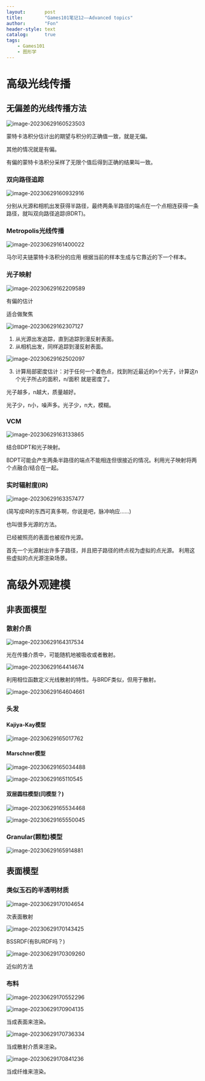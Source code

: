 ```yaml
---
layout:       post
title:        "Games101笔记12——Advanced topics"
author:       "Fon"
header-style: text
catalog:      true
tags:
    - Games101
    - 图形学
---
```




# 高级光线传播

## 无偏差的光线传播方法

![image-20230629160523503](https://raw.githubusercontent.com/achmli/achmli.github.io/master/img/Games101/12/image-20230629160523503.png)

蒙特卡洛积分估计出的期望与积分的正确值一致，就是无偏。

其他的情况就是有偏。

有偏的蒙特卡洛积分采样了无限个值后得到正确的结果叫一致。

### 双向路径追踪

![image-20230629160932916](https://raw.githubusercontent.com/achmli/achmli.github.io/master/img/Games101/12/image-20230629160932916.png)

分别从光源和相机出发获得半路径，最终两条半路径的端点在一个点相连获得一条路径，就叫双向路径追踪(BDRT)。

### Metropolis光线传播

![image-20230629161400022](https://raw.githubusercontent.com/achmli/achmli.github.io/master/img/Games101/12/image-20230629161400022.png)

马尔可夫链蒙特卡洛积分的应用
根据当前的样本生成与它靠近的下一个样本。

### 光子映射

![image-20230629162209589](https://raw.githubusercontent.com/achmli/achmli.github.io/master/img/Games101/12/image-20230629162209589.png)

有偏的估计

适合做聚焦

![image-20230629162307127](https://raw.githubusercontent.com/achmli/achmli.github.io/master/img/Games101/12/image-20230629162307127.png)

1. 从光源出发追踪，直到追踪到漫反射表面。
2. 从相机出发，同样追踪到漫反射表面。

![image-20230629162502097](https://raw.githubusercontent.com/achmli/achmli.github.io/master/img/Games101/12/image-20230629162502097.png)

3. 计算局部密度估计：对于任何一个着色点，找到附近最近的n个光子，计算这n个光子所占的面积，n/面积 就是密度了。

光子越多，n越大，质量越好。

光子少，n小，噪声多。光子少，n大，模糊。

### VCM

![image-20230629163133865](https://raw.githubusercontent.com/achmli/achmli.github.io/master/img/Games101/12/image-20230629163133865.png)

结合BDPT和光子映射。

BDPT可能会产生两条半路径的端点不能相连但很接近的情况。利用光子映射将两个点融合/结合在一起。

### 实时辐射度(IR)

![image-20230629163357477](https://raw.githubusercontent.com/achmli/achmli.github.io/master/img/Games101/12/image-20230629163357477.png)

(简写成IR的东西可真多啊，你说是吧，脉冲响应......)

也叫很多光源的方法。

已经被照亮的表面也被视作光源。

首先一个光源射出许多子路径，并且把子路径的终点视为虚拟的点光源。
利用这些虚拟的点光源渲染场景。

# 高级外观建模

## 非表面模型

### 散射介质

![image-20230629164317534](https://raw.githubusercontent.com/achmli/achmli.github.io/master/img/Games101/12/image-20230629164317534.png)

光在传播介质中，可能随机地被吸收或者散射。

![image-20230629164414674](https://raw.githubusercontent.com/achmli/achmli.github.io/master/img/Games101/12/image-20230629164414674.png)

利用相位函数定义光线散射的特性。与BRDF类似，但用于散射。

![image-20230629164604661](https://raw.githubusercontent.com/achmli/achmli.github.io/master/img/Games101/12/image-20230629164604661.png)

### 头发

#### Kajiya-Kay模型

![image-20230629165017762](https://raw.githubusercontent.com/achmli/achmli.github.io/master/img/Games101/12/image-20230629165017762.png)

#### Marschner模型

![image-20230629165034488](https://raw.githubusercontent.com/achmli/achmli.github.io/master/img/Games101/12/image-20230629165034488.png)

![image-20230629165110545](https://raw.githubusercontent.com/achmli/achmli.github.io/master/img/Games101/12/image-20230629165110545.png)

#### 双层圆柱模型(闫模型？)

![image-20230629165534468](https://raw.githubusercontent.com/achmli/achmli.github.io/master/img/Games101/12/image-20230629165534468.png)

![image-20230629165550045](https://raw.githubusercontent.com/achmli/achmli.github.io/master/img/Games101/12/image-20230629165550045.png)

### Granular(颗粒)模型

![image-20230629165914881](https://raw.githubusercontent.com/achmli/achmli.github.io/master/img/Games101/12/image-20230629165914881.png)

## 表面模型

### 类似玉石的半透明材质

![image-20230629170104654](https://raw.githubusercontent.com/achmli/achmli.github.io/master/img/Games101/12/image-20230629170104654.png)

次表面散射

![image-20230629170143425](https://raw.githubusercontent.com/achmli/achmli.github.io/master/img/Games101/12/image-20230629170143425.png)

BSSRDF(有BURDF吗？)

![image-20230629170309260](https://raw.githubusercontent.com/achmli/achmli.github.io/master/img/Games101/12/image-20230629170309260.png)

近似的方法

### 布料

![image-20230629170552296](https://raw.githubusercontent.com/achmli/achmli.github.io/master/img/Games101/12/image-20230629170552296.png)

![image-20230629170904135](https://raw.githubusercontent.com/achmli/achmli.github.io/master/img/Games101/12/image-20230629170904135.png)

当成表面来渲染。

![image-20230629170736334](https://raw.githubusercontent.com/achmli/achmli.github.io/master/img/Games101/12/image-20230629170736334.png)

当成散射介质来渲染。

![image-20230629170841236](https://raw.githubusercontent.com/achmli/achmli.github.io/master/img/Games101/12/image-20230629170841236.png)

当成纤维来渲染。